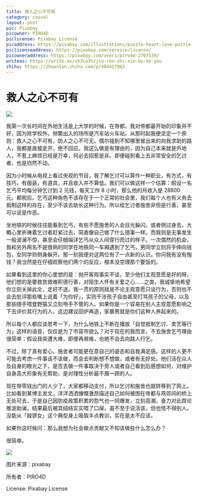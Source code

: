 ```yaml
---
title: 救人之心不可有
category: casual
layout: post
pic: Pixabay
picowner: PIRO4D
piclicense: Pixabay License
picaddress: https://pixabay.com/illustrations/puzzle-heart-love-puzzle-pieces-1721592/
piclicenseaddress: https://pixabay.com/service/license/
picowneraddress: https://pixabay.com/users/piro4d-2707530/
writeas: https://write.as/ch3co3h/jiu-ren-zhi-xin-bu-ke-you
zhihu: https://zhuanlan.zhihu.com/p/484417963
---
```


# 救人之心不可有

![](https://cdn.pixabay.com/photo/2016/10/07/13/41/puzzle-1721592_960_720.jpg)

我第一次长时间在外地生活是上大学的时候，在帝都。我对帝都最开始的印象并不好，因为除学校外，频繁出入的场所是汽车站火车站。从那时起我便坚定一个原则：救人之心不可有，防人之心不可无。偶尔碰到不知哪里冒出来的向我求助的路人，我都是直接走开，绝不回应。我这么做是有理由的，因为自己本来就是外地人，不惹上麻烦已经是万幸，何必去招惹是非。即便碰到看上去非常安全的乞讨者，也是岿然不动。

因为小时候从电视上看过央视的节目，我了解乞讨可以算作一种职业，有方式，有技巧，有服装，有道具，并且收入并不算低。我们可以做这样一个估算：假设一名乞丐平均每分钟乞讨到 2 元钱，每天工作 8 小时，那么他的月收入是 28800 元。都税后。乞丐这种角色不该存在于一个正常的社会里，我们每个人也有义务去抵制这样的存在，至少不该去助长这种行为。所以给乞讨者施舍非但是行善，甚至可以说是作恶。

坐地铁的时候往往能看到乞丐，有些不愿施舍的人会目光躲闪，或者侧过身去，大概心里祈祷着乞讨者赶紧过去，简直像自己做了什么错事一样。而我则是无事发生一般波澜不惊，甚至会仔细端详乞丐从众人间穿行而过的样子。一次偶然的机会，我和另外两名不是很熟的同学在地铁同一车厢遇到了乞丐，男同学立刻将手伸向钱包，女同学则侧身躲开。那一刻我便对这两位有了一点新的认识。你问我有没有掏钱？我当然是在仔细观察他们两个的反应，根本没空理那个要饭的。

如果看到这里的你心里想的是：抛开客观事实不谈，至少他们主观意愿是好的呀，他们想的是要救苦救难积德行善，对陌生人怀有关爱之心……之类，我诚挚地希望你立刻关掉此文，走好不送。我一贯的原则就是不论主观意愿只谈行为，否则也不会去批评那些嘴上说着「为你好」，实则干涉孩子自由甚至打骂孩子的父母，以及那些随手喂食野猫又立刻甩手不管的人。如果你是一个容易在别人主观意愿影响之下去评价其行为的人，这边建议回炉再造，家暴男就是你们这种人养起来的。

所以每个人都应该思考一下，为什么地铁上不断在播放「自觉抵制乞讨、卖艺等行为」这样的语音，仅仅是为了市容市貌么？对于现在的我而言，不去施舍乞丐理由很简单：假设我突遭大难，即便再艰难，也绝不会去向路人行乞。

不过，除了真有爱心，施舍者可能更在意自己的姿态和自我满足感。这样的人更不可能去考虑一件事该不该做，而会去判断想不想做，或者有无好处。他们活在众人及自身的眼光之下，是否去做一件事取决于旁人或者自己看到后感想如何，对维护自身高大形象有无帮助，是对理性分析最不屑一顾的人。

现在带零钱出门的人少了，大家都移动支付，所以乞讨和施舍也就转移到了网上。比如看到某博主发文，洋洋洒洒慷慨激昂描述自己如何被困在帝都与燕郊间的桥上无处可去，于是自己因防疫政策积累的怨气也一同爆发，立刻高潮，奋力对此舆论推波助澜，结果最后被其结结实实喂了口屎，虽不至于说活该，但也怪不得别人。没能从「敲锣女」这个典型身上吸取半点教训，实在是太不应该。

如果你这时候问：那么我想为社会做点贡献又不知该做些什么怎么办？

很简单。

![](https://wx2.sinaimg.cn/large/b66c1c09ly1h0guan59k5j20u01uon3o.jpg)

图片来源：pixabay

所有者：PIRO4D

License: Pixabay License